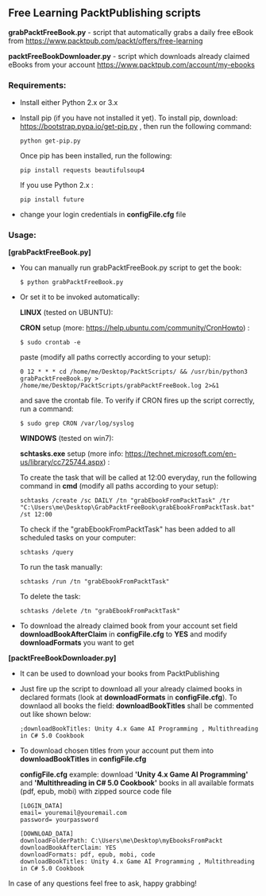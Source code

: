 ## Free Learning PacktPublishing scripts

**grabPacktFreeBook.py** - script that automatically grabs a daily free eBook from https://www.packtpub.com/packt/offers/free-learning

**packtFreeBookDownloader.py** - script which downloads already claimed eBooks from your account https://www.packtpub.com/account/my-ebooks


### Requirements:
* Install either Python 2.x or 3.x
* Install pip (if you have not installed it yet).
  To install pip, download:  https://bootstrap.pypa.io/get-pip.py ,
  then run the following command:

  ```  
  python get-pip.py
  ```
  
  Once pip has been installed, run the following:
  
  ```
  pip install requests beautifulsoup4

  ```
  
  If you use Python 2.x :
  
  ```  
  pip install future

  ```
  
* change your login credentials in **configFile.cfg** file
  


### Usage:
**[grabPacktFreeBook.py]**
* You can manually run grabPacktFreeBook.py script to get the book:

  ```
  $ python grabPacktFreeBook.py
  ```
* Or set it to be invoked automatically:
  
  **LINUX** (tested on UBUNTU):

  **CRON** setup (more: https://help.ubuntu.com/community/CronHowto) :
  
  ```
  $ sudo crontab -e
  ```
  
  paste (modify all paths correctly according to your setup):
  
  ```
  0 12 * * * cd /home/me/Desktop/PacktScripts/ && /usr/bin/python3 grabPacktFreeBook.py > /home/me/Desktop/PacktScripts/grabPacktFreeBook.log 2>&1
  ```
  
  and save the crontab file. To verify if CRON fires up the script correctly, run a command:
  
  ```
  $ sudo grep CRON /var/log/syslog
  ```
  
  **WINDOWS** (tested on win7):
  
  **schtasks.exe** setup (more info: https://technet.microsoft.com/en-us/library/cc725744.aspx) :
  
  To create the task that will be called at 12:00 everyday, run the following command in **cmd** (modify all paths according to your setup):
  
  ```
  schtasks /create /sc DAILY /tn "grabEbookFromPacktTask" /tr "C:\Users\me\Desktop\GrabPacktFreeBook\grabEbookFromPacktTask.bat" /st 12:00
  ```
  
  To check if the "grabEbookFromPacktTask" has been added to all scheduled tasks on your computer:
  
  ```
  schtasks /query
  ```
  
  To run the task manually:
  
  ```
  schtasks /run /tn "grabEbookFromPacktTask"
  ```  
  
  To delete the task:
  
  ```
  schtasks /delete /tn "grabEbookFromPacktTask"
  ```  
  
* To download the already claimed book from your account set field **downloadBookAfterClaim** in **configFile.cfg** to **YES**  and modify **downloadFormats** you want to get


**[packtFreeBookDownloader.py]**
* It can be used to download your books from PacktPublishing

* Just fire up the script to download all your already claimed books in declared formats (look at **downloadFormats** in **configFile.cfg**). To downlaod all books the field: **downloadBookTitles** shall be commented out like shown below:

  ```
  ;downloadBookTitles: Unity 4.x Game AI Programming , Multithreading in C# 5.0 Cookbook
  ```

* To download chosen titles from your account put them into **downloadBookTitles** in **configFile.cfg**
  
  **configFile.cfg** example:
    download **'Unity 4.x Game AI Programming'** and  **'Multithreading in C# 5.0 Cookbook'** books in all available formats (pdf, epub, mobi) with zipped source code file

  ```
  [LOGIN_DATA]
  email= youremail@youremail.com
  password= yourpassword    

  [DOWNLOAD_DATA]
  downloadFolderPath: C:\Users\me\Desktop\myEbooksFromPackt
  downloadBookAfterClaim: YES
  downloadFormats: pdf, epub, mobi, code
  downloadBookTitles: Unity 4.x Game AI Programming , Multithreading in C# 5.0 Cookbook
  
  ```  

In case of any questions feel free to ask, happy grabbing!
